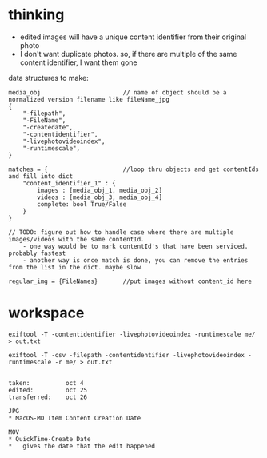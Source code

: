# thinking
* edited images will have a unique content identifier from their original photo
* I don't want duplicate photos. so, if there are multiple of the same content identifier, I want them gone

data structures to make: 
```
media_obj                       // name of object should be a normalized version filename like fileName_jpg
{
    "-filepath",
    "-FileName",
    "-createdate",
    "-contentidentifier",
    "-livephotovideoindex",
    "-runtimescale",
}
```
```
matches = {                     //loop thru objects and get contentIds and fill into dict
    "content_identifier_1" : {
        images : [media_obj_1, media_obj_2]
        videos : [media_obj_3, media_obj_4]
        complete: bool True/False
    }
}

// TODO: figure out how to handle case where there are multiple images/videos with the same contentId. 
    - one way would be to mark contentId's that have been serviced. probably fastest
    - another way is once match is done, you can remove the entries from the list in the dict. maybe slow

regular_img = {FileNames}       //put images without content_id here 

```

# workspace
```
exiftool -T -contentidentifier -livephotovideoindex -runtimescale me/ > out.txt

exiftool -T -csv -filepath -contentidentifier -livephotovideoindex -runtimescale -r me/ > out.txt


taken:			oct 4
edited:			oct 25
transferred: 	oct 26

JPG
* MacOS-MD Item Content Creation Date

MOV
* QuickTime-Create Date
* 	gives the date that the edit happened

```